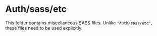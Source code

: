 # Auth/sass/etc

This folder contains miscellaneous SASS files. Unlike `"Auth/sass/etc"`, these files
need to be used explicitly.
